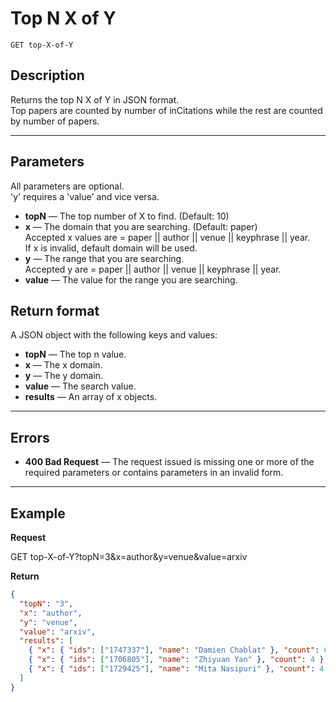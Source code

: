 # Top N X of Y

    GET top-X-of-Y

## Description
  Returns the top N X of Y in JSON format. <br />
  Top papers are counted by number of inCitations while the rest are counted by number of papers.

***

## Parameters
  All parameters are optional. <br />
  'y' requires a 'value' and vice versa.

- **topN** — The top number of X to find. (Default: 10)
- **x** — The domain that you are searching. (Default: paper) <br />
Accepted x values are = paper || author || venue || keyphrase || year.  <br />
If x is invalid, default domain will be used. <br />
- **y** — The range that you are searching. <br />
Accepted y are = paper || author || venue || keyphrase || year.  <br />
- **value** — The value for the range you are searching.

## Return format
A JSON object with the following keys and values:
- **topN** — The top n value.
- **x** — The x domain.
- **y** — The y domain.
- **value** — The search value.
- **results** — An array of x objects.

***

## Errors
- **400 Bad Request** — The request issued is missing one or more of the required parameters or contains parameters in an invalid form.

***

## Example
**Request**

  GET top-X-of-Y?topN=3&x=author&y=venue&value=arxiv

**Return**
``` json
{
  "topN": "3",
  "x": "author",
  "y": "venue",
  "value": "arxiv",
  "results": [
    { "x": { "ids": ["1747337"], "name": "Damien Chablat" }, "count": 6 },
    { "x": { "ids": ["1706805"], "name": "Zhiyuan Yan" }, "count": 4 },
    { "x": { "ids": ["1729425"], "name": "Mita Nasipuri" }, "count": 4 }
  ]
}
```
